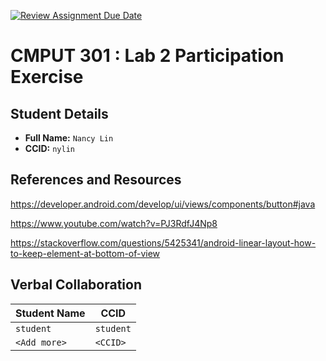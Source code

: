 [![Review Assignment Due Date](https://classroom.github.com/assets/deadline-readme-button-22041afd0340ce965d47ae6ef1cefeee28c7c493a6346c4f15d667ab976d596c.svg)](https://classroom.github.com/a/4btn9xaF)
# CMPUT 301 : Lab 2 Participation Exercise

## Student Details

- **Full Name:** `Nancy Lin`
- **CCID:** `nylin`

## References and Resources

https://developer.android.com/develop/ui/views/components/button#java

https://www.youtube.com/watch?v=PJ3RdfJ4Np8

https://stackoverflow.com/questions/5425341/android-linear-layout-how-to-keep-element-at-bottom-of-view

## Verbal Collaboration

| Student Name | CCID      |
| ------------ | --------- |
| `student`    | `student` |
| `<Add more>` | `<CCID>`  |
